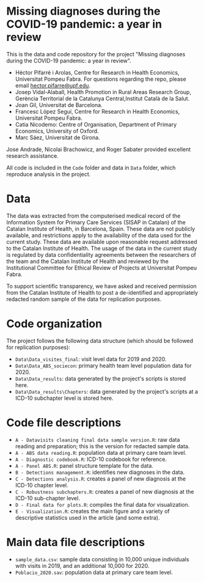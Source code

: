 # Missing diagnoses during the COVID-19 pandemic: a year in review

This is the data and code repository for the project "Missing diagnoses during the COVID-19 pandemic: a year in review".

- Héctor Pifarré i Arolas, Centre for Research in Health Economics, Universitat Pompeu Fabra. For questions regarding the repo, please email hector.pifarre@upf.edu.
- Josep Vidal-Alaball, Health Promotion in Rural Areas Research Group, Gerència Territorial de la Catalunya Central,Institut Català de la Salut.
- Joan Gil, Universitat de Barcelona.
- Francesc López Seguí, Centre for Research in Health Economics, Universitat Pompeu Fabra.
- Catia Nicodemo: Centre of Organisation, Department of Primary Economics, University of Oxford. 
- Marc Sáez, Universitat de Girona.

Jose Andrade, Nicolai Brachowicz, and Roger Sabater provided excellent research assistance.

All code is included in the `Code` folder and data in `Data` folder, which reproduce analysis in the project.

# Data
The data was extracted from the computerised medical record of the Information System for Primary Care Services (SISAP in Catalan) of the Catalan Institute of Health, in Barcelona, Spain. These data are not publicly available, and restrictions apply to the availability of the data used for the current study. These data are available upon reasonable request addressed to the Catalan Institute of Health. The usage of the data in the current study is regulated by data confidentiality agreements between the researchers of the team and the Catalan Institute of Health and reviewed by the Institutional Committee for Ethical Review of Projects at Universitat Pompeu Fabra. 

To support scientific transparency, we have asked and received permission from the Catalan Institute of Health to post a de-identified and appropriately redacted random sample of the data for replication purposes.

# Code organization
The project follows the following data structure (which should be followed for replication purposes):

- `Data\Data_visites_final`: visit level data for 2019 and 2020.
- `Data\Data_ABS_sociecon`: primary health team level population data for 2020.
- `Data\Data_results`: data generated by the project's scripts is stored here.
- `Data\Data_results\Chapters`:  data generated by the project's scripts at a ICD-10 subchapter level is stored here.

# Code file descriptions
- `A - Datavisits cleaning final data sample version.R`: raw data reading and preparation; this is the version for redacted sample data.
- `A - ABS data reading.R`: population data at primary care team level.
- `A - Diagnostic codebook.R`: ICD-10 codebook for reference.
- `A - Panel ABS.R`: panel structure template for the data.
- `B - Detections management.R`: identifies new diagnoses in the data.
- `C - Detections analysis.R`: creates a panel of new diagnosis at the ICD-10 chapter level.
- `C - Robustness subchapters.R`: creates a panel of new diagnosis at the ICD-10 sub-chapter level.
- `D - Final data for plots.R`: compiles the final data for visualization.
- `E - Visualization.R`: creates the main figure and a variety of descriptive statistics used in the article (and some extra).

# Main data file descriptions
- `sample_data.csv`: sample data consisting in 10,000 unique individuals with visits in 2019, and an additional 10,000 for 2020.
- `Poblacio_2020.sav`: population data at primary care team level.

